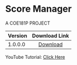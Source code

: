 # Score Manager

A COE181P PROJECT

| Version       | Download Link |
| ------------- |:-------------:|
| 1.0.0.0       | [Download](https://drive.google.com/open?id=1sXKMs3lwvMxQdib19zr8-5hrEculZ-KA) | 


YouTube Tutorial: [Click Here](https://www.youtube.com/playlist?list=PLH5urp8yc4dFXmsBDL1A1-Ot8b96U0eB5) 
